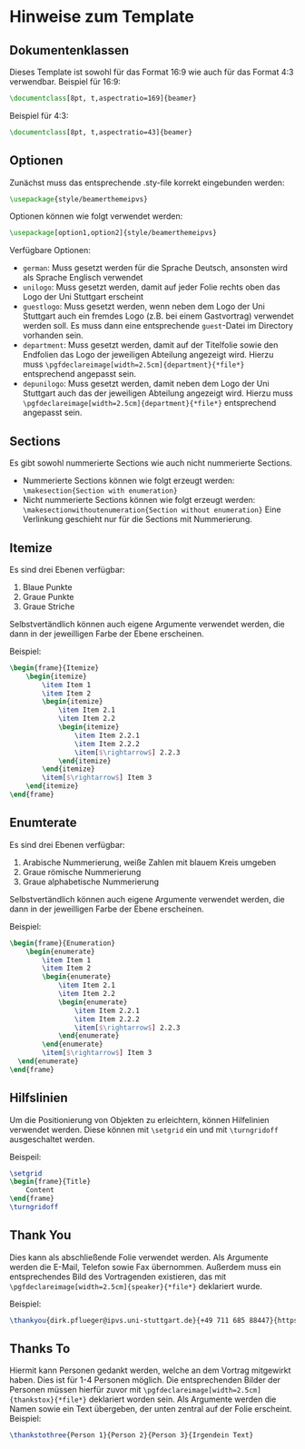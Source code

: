 # Hinweise zum Template

## Dokumentenklassen
Dieses Template ist sowohl für das Format 16:9 wie auch für das Format 4:3 verwendbar.
Beispiel für 16:9:
```latex
\documentclass[8pt, t,aspectratio=169]{beamer}
```
Beispiel für 4:3:
```latex
\documentclass[8pt, t,aspectratio=43]{beamer}
```

## Optionen
Zunächst muss das entsprechende .sty-file korrekt eingebunden werden:
```latex
\usepackage{style/beamerthemeipvs}
```
Optionen können wie folgt verwendet werden:
```latex
\usepackage[option1,option2]{style/beamerthemeipvs}
```
Verfügbare Optionen:
- `german`: Muss gesetzt werden für die Sprache Deutsch, ansonsten wird als Sprache Englisch verwendet
- `unilogo`: Muss gesetzt werden, damit auf jeder Folie rechts oben das Logo der Uni Stuttgart erscheint
- `guestlogo`: Muss gesetzt werden, wenn neben dem Logo der Uni Stuttgart auch ein fremdes Logo (z.B. bei einem Gastvortrag) verwendet werden soll. Es muss dann eine entsprechende `guest`-Datei im Directory vorhanden sein.
- `department`: Muss gesetzt werden, damit auf der Titelfolie sowie den Endfolien das Logo der jeweiligen Abteilung angezeigt wird. Hierzu muss `\pgfdeclareimage[width=2.5cm]{department}{*file*}` entsprechend angepasst sein.
- `depunilogo`: Muss gesetzt werden, damit neben dem Logo der Uni Stuttgart auch das der jeweiligen Abteilung angezeigt wird. Hierzu muss `\pgfdeclareimage[width=2.5cm]{department}{*file*}` entsprechend angepasst sein.

## Sections
Es gibt sowohl nummerierte Sections wie auch nicht nummerierte Sections.
- Nummerierte Sections können wie folgt erzeugt werden: `\makesection{Section with enumeration}`
- Nicht nummerierte Sections können wie folgt erzeugt werden: `\makesectionwithoutenumeration{Section without enumeration}`
Eine Verlinkung geschieht nur für die Sections mit Nummerierung.

## Itemize
Es sind drei Ebenen verfügbar:
1. Blaue Punkte
2. Graue Punkte
3. Graue Striche

Selbstvertändlich können auch eigene Argumente verwendet werden, die dann in der jeweilligen Farbe der Ebene erscheinen.

Beispiel:
```latex
\begin{frame}{Itemize}
	\begin{itemize}
		\item Item 1
		\item Item 2
		\begin{itemize}
			\item Item 2.1
			\item Item 2.2
			\begin{itemize}
				\item Item 2.2.1
				\item Item 2.2.2
				\item[$\rightarrow$] 2.2.3
			\end{itemize}
		\end{itemize}
		\item[$\rightarrow$] Item 3
	\end{itemize}
\end{frame}
```

## Enumterate
Es sind drei Ebenen verfügbar:
1. Arabische Nummerierung, weiße Zahlen mit blauem Kreis umgeben
2. Graue römische Nummerierung
3. Graue alphabetische Nummerierung

Selbstvertändlich können auch eigene Argumente verwendet werden, die dann in der jeweilligen Farbe der Ebene erscheinen.

Beispiel:
```latex
\begin{frame}{Enumeration}
	\begin{enumerate}
		\item Item 1
		\item Item 2
		\begin{enumerate}
			\item Item 2.1
			\item Item 2.2
			\begin{enumerate}
				\item Item 2.2.1
				\item Item 2.2.2
				\item[$\rightarrow$] 2.2.3
			\end{enumerate}
		\end{enumerate}
		\item[$\rightarrow$] Item 3
  \end{enumerate}
\end{frame}
```

## Hilfslinien
Um die Positionierung von Objekten zu erleichtern, können Hilfelinien verwendet werden. Diese können mit `\setgrid` ein und mit `\turngridoff` ausgeschaltet werden. 

Beispeil:
```latex
\setgrid
\begin{frame}{Title}
	Content
\end{frame}
\turngridoff
```

## Thank You
Dies kann als abschließende Folie verwendet werden. Als Argumente werden die E-Mail, Telefon sowie Fax übernommen. Außerdem muss ein entsprechendes Bild des Vortragenden existieren, das mit `\pgfdeclareimage[width=2.5cm]{speaker}{*file*}` deklariert wurde.

Beispiel:

```latex
\thankyou{dirk.pflueger@ipvs.uni-stuttgart.de}{+49 711 685 88447}{https://www.ipvs.uni-stuttgart.de}
```

## Thanks To
Hiermit kann Personen gedankt werden, welche an dem Vortrag mitgewirkt haben. Dies ist für 1-4 Personen möglich. Die entsprechenden Bilder der Personen müssen hierfür zuvor mit `\pgfdeclareimage[width=2.5cm]{thankstox}{*file*}` deklariert worden sein. Als Argumente werden die Namen sowie ein Text übergeben, der unten zentral auf der Folie erscheint.
Beispiel:

```latex
\thankstothree{Person 1}{Person 2}{Person 3}{Irgendein Text}
```
